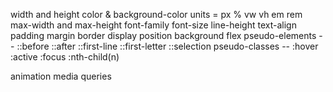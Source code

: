 width and height
color & background-color
units = px % vw vh em rem
max-width and max-height
font-family
font-size
line-height
text-align
padding
margin
border
display
position
background
flex
pseudo-elements --
::before
::after
::first-line
::first-letter
::selection
pseudo-classes --
:hover
:active
:focus
:nth-child(n)

animation
media queries
